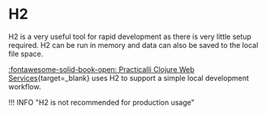 # H2

H2 is a very useful tool for rapid development as there is very little setup required.  H2 can be run in memory and data can also be saved to the local file space.

[:fontawesome-solid-book-open: Practicalli Clojure Web Services](https://practical.li/clojure-web-services/relational-databases-and-sql/h2-database/){target=_blank} uses H2 to support a simple local development workflow.

!!! INFO "H2 is not recommended for production usage"
